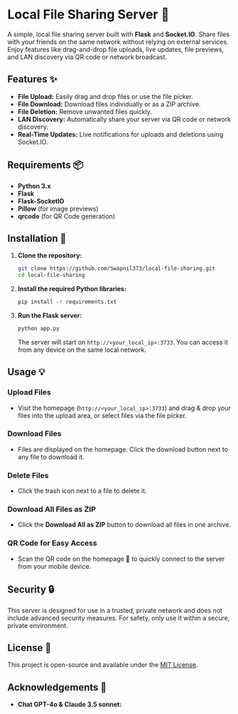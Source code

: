 # Local File Sharing Server 🚀

A simple, local file sharing server built with **Flask** and **Socket.IO**. Share files with your friends on the same network without relying on external services. Enjoy features like drag-and-drop file uploads, live updates, file previews, and LAN discovery via QR code or network broadcast.

## Features ✨

- **File Upload:** Easily drag and drop files or use the file picker.
- **File Download:** Download files individually or as a ZIP archive.
- **File Deletion:** Remove unwanted files quickly.
- **LAN Discovery:** Automatically share your server via QR code or network discovery.
- **Real-Time Updates:** Live notifications for uploads and deletions using Socket.IO.

## Requirements 📦

- **Python 3.x**
- **Flask**
- **Flask-SocketIO**
- **Pillow** (for image previews)
- **qrcode** (for QR Code generation)

## Installation 🔧

1. **Clone the repository:**

    ```bash
    git clone https://github.com/Swapnil373/local-file-sharing.git
    cd local-file-sharing
    ```

2. **Install the required Python libraries:**

    ```bash
    pip install -r requirements.txt
    ```

3. **Run the Flask server:**

    ```bash
    python app.py
    ```

    The server will start on `http://<your_local_ip>:3733`. You can access it from any device on the same local network.

## Usage 💡

### Upload Files

- Visit the homepage (`http://<your_local_ip>:3733`) and drag & drop your files into the upload area, or select files via the file picker.

### Download Files

- Files are displayed on the homepage. Click the download button next to any file to download it.

### Delete Files

- Click the trash icon next to a file to delete it.

### Download All Files as ZIP

- Click the **Download All as ZIP** button to download all files in one archive.

### QR Code for Easy Access

- Scan the QR code on the homepage 📱 to quickly connect to the server from your mobile device.

## Security 🔒

This server is designed for use in a trusted, private network and does not include advanced security measures. For safety, only use it within a secure, private environment.

## License 📄

This project is open-source and available under the [MIT License](LICENSE).

## Acknowledgements 🙏

- **Chat GPT-4o & Claude 3.5 sonnet:** 
